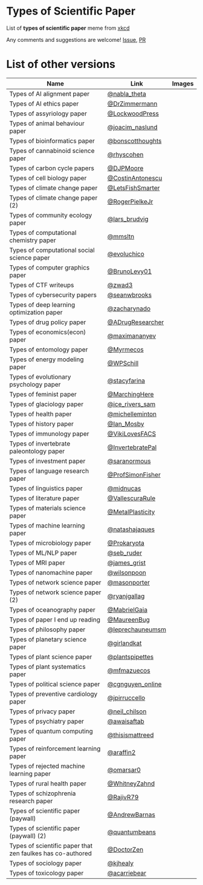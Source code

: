 # Types of Scientific Paper

List of **types of scientific paper** meme from [xkcd](https://xkcd.com/2456/)

Any comments and suggestions are welcome! [Issue](https://github.com/appleparan/types-of-scientific-papers/issues), [PR](https://github.com/appleparan/types-of-scientific-papers/pulls)

# List of other versions
| Name  | Link  | Images  |
|---|---|---|
| Types of AI alignment paper         | [@nabla_theta](https://twitter.com/nabla_theta/status/1388344454067625985)  |   |
| Types of AI ethics paper            | [@DrZimmermann](https://twitter.com/DrZimmermann/status/1388526687814656004)  |   |
| Types of assyriology paper          | [@LockwoodPress](https://twitter.com/LockwoodPress/status/1389232165557264387)  |   |
| Types of animal behaviour paper     | [@joacim_naslund](https://twitter.com/joacim_naslund/status/1388116325533470722)  |   |
| Types of bioinformatics paper       | [@bonscotthoughts](https://twitter.com/bonscotthoughts/status/1387980717246713864)   |   |
| Types of cannabinoid science paper  | [@rhyscohen](https://twitter.com/rhyscohen/status/1388401284328296450) | |
| Types of carbon cycle papers        | [@DJPMoore](https://twitter.com/DJPMoore/status/1388170917994549253) | |
| Types of cell biology paper         | [@CostinAntonescu](https://twitter.com/CostinAntonescu/status/1387730168924549121) | |
| Types of climate change paper       | [@LetsFishSmarter](https://twitter.com/LetsFishSmarter/status/1388157666690617344) | |
| Types of climate change paper (2)   | [@RogerPielkeJr](https://twitter.com/RogerPielkeJr/status/1388290267925544960) | |
| Types of community ecology paper    | [@lars_brudvig](https://twitter.com/lars_brudvig/status/1387944806228316161) | |
| Types of computational chemistry paper      | [@mmsltn](https://twitter.com/mmsltn/status/1388499201839964160) | |
| Types of computational social science paper | [@evoluchico](https://twitter.com/evoluchico/status/1388137531552718860) | |
| Types of computer graphics paper            | [@BrunoLevy01](https://twitter.com/BrunoLevy01/status/1388421597413974016) | |
| Types of CTF writeups                       | [@zwad3](https://twitter.com/zwad3/status/1388242829344915459?s=21) | |
| Types of cybersecurity papers               | [@seanwbrooks](https://twitter.com/seanwbrooks/status/1388725648177328128) | |
| Types of deep learning optimization paper   | [@zacharynado](https://twitter.com/zacharynado/status/1388298365390229505) | |
| Types of drug policy paper                  | [@ADrugResearcher](https://twitter.com/ADrugResearcher/status/1388210774934388739) | |
| Types of economics(econ) paper              | [@maximananyev](https://twitter.com/maximananyev/status/1387997051808452608) | |
| Types of entomology paper                   | [@Myrmecos](https://twitter.com/Myrmecos/status/1388174044218986499) | |
| Types of energy modeling paper              | [@WPSchill](https://twitter.com/WPSchill/status/1388584606375493634) | |
| Types of evolutionary psychology paper      | [@stacyfarina](https://twitter.com/stacyfarina/status/1388142482735644676) | |
| Types of feminist paper                     | [@MarchingHere](https://twitter.com/MarchingHere/status/1389330234550358017) | |
| Types of glaciology paper                   | [@ice_rivers_sam](https://twitter.com/ice_rivers_sam/status/1388147600948269057) | |
| Types of health paper                       | [@michelleminton](https://twitter.com/michelleminton/status/1387767477506035718) | |
| Types of history paper                      | [@Ian_Mosby](https://twitter.com/Ian_Mosby/status/1388157302641922050) | |
| Types of immunology paper                   | [@VikiLovesFACS](https://twitter.com/VikiLovesFACS/status/1387830405869576195) | |
| Types of invertebrate paleontology paper    | [@InvertebratePal](https://twitter.com/InvertebratePal/status/1388115817292836869) | |
| Types of investment paper                   | [@saranormous](https://twitter.com/saranormous/status/1388349124576124932) | |
| Types of language research paper            | [@ProfSimonFisher](https://twitter.com/ProfSimonFisher/status/1388096934343233537) | |
| Types of linguistics paper                  | [@midnucas](https://twitter.com/midnucas/status/1388283538944913409) | |
| Types of literature paper                   | [@VallescuraRule](https://twitter.com/VallescuraRule/status/1389171070046019589) | |
| Types of materials science paper            | [@MetalPlasticity](https://twitter.com/MetalPlasticity/status/1388193758651555844) | |
| Types of machine learning paper             | [@natashajaques](https://twitter.com/natashajaques/status/1387859601555554304) | |
| Types of microbiology paper                 | [@Prokaryota](https://twitter.com/Prokaryota/status/1387780883520921602) | |
| Types of ML/NLP paper                       | [@seb_ruder](https://twitter.com/seb_ruder/status/1387886948438708224) | |
| Types of MRI paper                          | [@james_grist](https://twitter.com/james_grist/status/1388440415481774085) | |
| Types of nanomachine paper                  | [@wilsonpoon](https://twitter.com/wilsonpoon/status/1387884128159162372) | |
| Types of network science paper              | [@masonporter](https://twitter.com/masonporter/status/1387889556289069059) | |
| Types of network science paper (2)          | [@ryanjgallag](https://twitter.com/ryanjgallag/status/1387903210233470978) | |
| Types of oceanography paper                 | [@MabrielGaia](https://twitter.com/MabrielGaia/status/1388181673523785731) | |
| Types of paper I end up reading             | [@MaureenBug](https://twitter.com/MaureenBug/status/1388274742457618436) | |
| Types of philosophy paper                   | [@leprechauneumsm](https://twitter.com/leprechauneumsm/status/1388217831653879811) | |
| Types of planetary science paper            | [@girlandkat](https://twitter.com/girlandkat/status/1388030240358768642) | |
| Types of plant science paper                | [@plantspipettes](https://twitter.com/plantspipettes/status/1387825850372997121) | |
| Types of plant systematics paper            | [@mfmazuecos](https://twitter.com/mfmazuecos/status/1388072798745243648) | |
| Types of political science paper            | [@cgnguyen_online](https://twitter.com/cgnguyen_online/status/1388165491815067653) | |
| Types of preventive cardiology paper        | [@jpirruccello](https://twitter.com/jpirruccello/status/1388499082201780228) | |
| Types of privacy paper                      | [@neil_chilson](https://twitter.com/neil_chilson/status/1388216386967715846) | |
| Types of psychiatry paper                   | [@awaisaftab](https://twitter.com/awaisaftab/status/1388133087356325888) | |
| Types of quantum computing paper            | [@thisismattreed](https://twitter.com/thisismattreed/status/1388327042681171971) | |
| Types of reinforcement learning paper       | [@araffin2](https://twitter.com/araffin2/status/1388174444712112131) | |
| Types of rejected machine learning paper    | [@omarsar0](https://twitter.com/omarsar0/status/1388457290601312256) | |
| Types of rural health paper                 | [@WhitneyZahnd](https://twitter.com/WhitneyZahnd/status/1388233798224015360) | |
| Types of schizophrenia research paper       | [@RajivR79](https://twitter.com/RajivR79/status/1388224986712788998) | |
| Types of scientific paper (paywall)         | [@AndrewBarnas](https://twitter.com/AndrewBarnas/status/1388161745684996098) | |
| Types of scientific paper (paywall) (2)     | [@quantumbeans](https://twitter.com/quantumbeans/status/1389124568166457349) | |
| Types of scientific paper that zen faulkes has co-authored| [@DoctorZen](https://twitter.com/DoctorZen/status/1388972435819663361) | |
| Types of sociology paper                    | [@kjhealy](https://twitter.com/kjhealy/status/1388141181280919555) | |
| Types of toxicology paper                   | [@acarriebear](https://twitter.com/acarriebear/status/13878700505818890) | |
